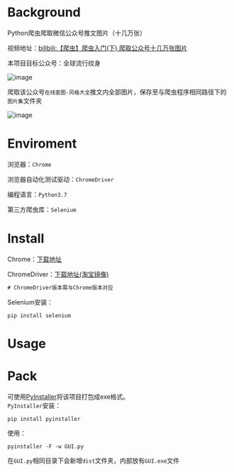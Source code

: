 # Background
Python爬虫爬取微信公众号推文图片（十几万张）

视频地址：[bilibili:【爬虫】爬虫入门(下) 爬取公众号十几万张图片](https://www.bilibili.com/video/BV1Va4y1Y7qy)

本项目目标公众号：全球流行纹身

![image](https://github.com/zifeiyu0531/readme-imgs/blob/master/Internet-worm-WeChat/%E5%85%A8%E7%90%83%E6%B5%81%E8%A1%8C%E7%BA%B9%E8%BA%AB.png)

爬取该公众号`在线查图-风格大全`推文内全部图片，保存至与爬虫程序相同路径下的`图片集`文件夹

![image](https://github.com/zifeiyu0531/readme-imgs/blob/master/Internet-worm-WeChat/%E9%A3%8E%E6%A0%BC%E5%A4%A7%E5%85%A8.jpg)

# Enviroment
浏览器：`Chrome`

浏览器自动化测试驱动：`ChromeDriver`

编程语言：`Python3.7`

第三方爬虫库：`Selenium`

# Install
Chrome：[下载地址](https://www.google.cn/intl/zh-CN/chrome/)

ChromeDriver：[下载地址(淘宝镜像)](http://npm.taobao.org/mirrors/chromedriver/)
```diff
# ChromeDriver版本需与Chrome版本对应
```
Selenium安装：
```
pip install selenium
```
# Usage

# Pack
可使用[PyInstaller](http://www.pyinstaller.org/)将该项目打包成exe格式。<br>
`PyInstaller`安装：
```
pip install pyinstaller
```
使用：
```
pyinstaller -F -w GUI.py
```
在`GUI.py`相同目录下会新增`dist`文件夹，内部放有`GUI.exe`文件